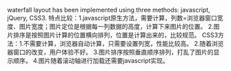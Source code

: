 waterfall layout has been implemented using three methods: javascript, jQuery, CSS3.
特点比较：1.javascript原生方法，需要计算，列数=浏览器窗口宽度、图片宽度；图片定位是根据每一列数据的高度，计算下来图片的位置。
          2.图片排序是按照图片计算的位置横向排列，位置是计算出来的，比较规范。
CSS3方法：1.不需要计算，浏览器自动计算，只需要设置列宽，性能比较高。
          2.随着浏览器窗口的改变，用户体验不好。
          3.图片排序按照垂直顺序排列，打乱了图片的显示顺序。
          4.图片随着滚动轴进行加载还需要javascript实现。
